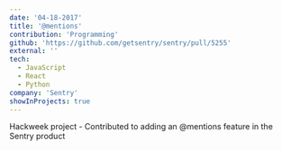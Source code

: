 ```yaml
---
date: '04-18-2017'
title: '@mentions'
contribution: 'Programming'
github: 'https://github.com/getsentry/sentry/pull/5255'
external: ''
tech:
  - JavaScript
  - React
  - Python
company: 'Sentry'
showInProjects: true
---
```


Hackweek project - Contributed to adding an @mentions feature in the Sentry product
